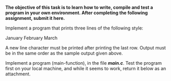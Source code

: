 **The objective of this task is to learn how to write, compile and test a program
in your own environment. After completing the following assignment, submit it here.**

Implement a program that prints three lines of the following style:

January
February
March

A new line character must be printed after printing the last row.
Output must be in the same order as the sample output given above.

Implement a program (main-function), in the file ***main.c***. Test the program
first on your local machine, and while it seems to work, return it below as an 
attachment.